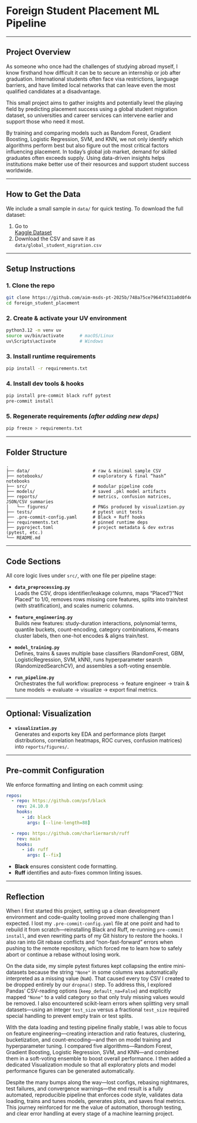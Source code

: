 # Foreign Student Placement ML Pipeline

---

## Project Overview

As someone who once had the challenges of studying abroad myself, I know firsthand how difficult it can be to secure an internship or job after graduation. International students often face visa restrictions, language barriers, and have limited local networks that can leave even the most qualified candidates at a disadvantage. 

This small project aims to gather insights and potentially level the playing field by predicting placement success using a global student migration dataset, so universities and career services can intervene earlier and support those who need it most.

By training and comparing models such as Random Forest, Gradient Boosting, Logistic Regression, SVM, and KNN, we not only identify which algorithms perform best but also figure out the most critical factors influencing placement. In today’s global job market, demand for skilled graduates often exceeds supply. Using data-driven insights helps institutions make better use of their resources and support student success worldwide.

---

## How to Get the Data

We include a small sample in `data/` for quick testing. To download the full dataset:

1. Go to  
   [Kaggle Dataset](https://www.kaggle.com/datasets/atharvasoundankar/global-student-migration-and-higher-education-trends)
2. Download the CSV and save it as  
   `data/global_student_migration.csv`

---

## Setup Instructions

### 1. Clone the repo

```bash
git clone https://github.com/aim-msds-pt-2025b/748a75ce7964f4331a0d0f4ee45adabd8bb41932fbb0ca6ec6b08004e4a7cbf9_foreign_student_placement.git
cd foreign_student_placement
```

### 2. Create & activate your UV environment

```bash
python3.12 -m venv uv
source uv/bin/activate      # macOS/Linux
uv\Scripts\activate         # Windows
```

### 3. Install runtime requirements

```bash
pip install -r requirements.txt
```

### 4. Install dev tools & hooks

```bash
pip install pre-commit black ruff pytest
pre-commit install
```

### 5. Regenerate requirements *(after adding new deps)*

```bash
pip freeze > requirements.txt
```

---

## Folder Structure

```
.
├── data/                        # raw & minimal sample CSV
├── notebooks/                   # exploratory & final “hash” notebooks
├── src/                         # modular pipeline code
├── models/                      # saved .pkl model artifacts
├── reports/                     # metrics, confusion matrices, JSON/CSV summaries
│   └── figures/                 # PNGs produced by visualization.py
├── tests/                       # pytest unit tests
├── .pre-commit-config.yaml      # Black + Ruff hooks
├── requirements.txt             # pinned runtime deps
├── pyproject.toml               # project metadata & dev extras (pytest, etc.)
└── README.md
```

---

## Code Sections

All core logic lives under `src/`, with one file per pipeline stage:

- **`data_preprocessing.py`**  
  Loads the CSV, drops identifier/leakage columns, maps “Placed”/“Not Placed” to 1/0, removes rows missing core features, splits into train/test (with stratification), and scales numeric columns.

- **`feature_engineering.py`**  
  Builds new features: study-duration interactions, polynomial terms, quantile buckets, count-encoding, category combinations, K-means cluster labels, then one-hot encodes & aligns train/test.

- **`model_training.py`**  
  Defines, trains & saves multiple base classifiers (RandomForest, GBM, LogisticRegression, SVM, kNN), runs hyperparameter search (RandomizedSearchCV), and assembles a soft-voting ensemble.

- **`run_pipeline.py`**  
  Orchestrates the full workflow: preprocess → feature engineer → train & tune models → evaluate → visualize → export final metrics.

---

## Optional: Visualization

- **`visualization.py`**  
  Generates and exports key EDA and performance plots (target distributions, correlation heatmaps, ROC curves, confusion matrices) into `reports/figures/`.

---

## Pre-commit Configuration

We enforce formatting and linting on each commit using:

```yaml
repos:
  - repo: https://github.com/psf/black
    rev: 24.10.0
    hooks:
      - id: black
        args: [--line-length=88]

  - repo: https://github.com/charliermarsh/ruff
    rev: main
    hooks:
      - id: ruff
        args: [--fix]
```

- **Black** ensures consistent code formatting.
- **Ruff** identifies and auto-fixes common linting issues.

---

## Reflection

When I first started this project, setting up a clean development environment and code-quality tooling proved more challenging than I expected. I lost my `.pre-commit-config.yaml` file at one point and had to rebuild it from scratch—reinstalling Black and Ruff, re-running `pre-commit install`, and even rewriting parts of my Git history to restore the hooks. I also ran into Git rebase conflicts and “non-fast-forward” errors when pushing to the remote repository, which forced me to learn how to safely abort or continue a rebase without losing work.

On the data side, my simple pytest fixtures kept collapsing the entire mini-datasets because the string `"None"` in some columns was automatically interpreted as a missing value (`NaN`). That caused every toy CSV I created to be dropped entirely by our `dropna()` step. To address this, I explored Pandas’ CSV-reading options (`keep_default_na=False`) and explicitly mapped `"None"` to a valid category so that only truly missing values would be removed. I also encountered scikit-learn errors when splitting very small datasets—using an integer `test_size` versus a fractional `test_size` required special handling to prevent empty train or test splits.

With the data loading and testing pipeline finally stable, I was able to focus on feature engineering—creating interaction and ratio features, clustering, bucketization, and count-encoding—and then on model training and hyperparameter tuning. I compared five algorithms—Random Forest, Gradient Boosting, Logistic Regression, SVM, and KNN—and combined them in a soft-voting ensemble to boost overall performance. I then added a dedicated Visualization module so that all exploratory plots and model performance figures can be generated automatically.

Despite the many bumps along the way—lost configs, rebasing nightmares, test failures, and convergence warnings—the end result is a fully automated, reproducible pipeline that enforces code style, validates data loading, trains and tunes models, generates plots, and saves final metrics. This journey reinforced for me the value of automation, thorough testing, and clear error handling at every stage of a machine learning project.
